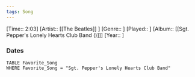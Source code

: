 ```yaml
---
tags: Song  
---
```

[Time:: 2:03]
[Artist:: [[The Beatles]] ]
[Genre:: ]
[Played:: ]
[Album:: [[Sgt. Pepper's Lonely Hearts Club Band ()]]]
[Year:: ]
### Dates
````dataview
TABLE Favorite_Song
WHERE Favorite_Song = "Sgt. Pepper's Lonely Hearts Club Band"
````